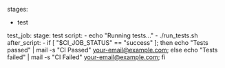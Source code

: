 stages:
  - test

test_job:
  stage: test
  script:
    - echo "Running tests..."
    - ./run_tests.sh
  after_script:
    - if [ "$CI_JOB_STATUS" == "success" ]; then echo "Tests passed" | mail -s "CI Passed" your-email@example.com; else echo "Tests failed" | mail -s "CI Failed" your-email@example.com; fi

